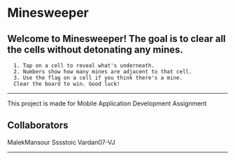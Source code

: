 # Minesweeper

## Welcome to Minesweeper! The goal is to clear all the cells without detonating any mines.
      1. Tap on a cell to reveal what's underneath.
      2. Numbers show how many mines are adjacent to that cell.
      3. Use the flag on a cell if you think there's a mine.
      Clear the board to win. Good luck!

--- 

This project is made for Mobile Application Development Assignment

## Collaborators
MalekMansour
Sssstoic
Vardan07-VJ

---